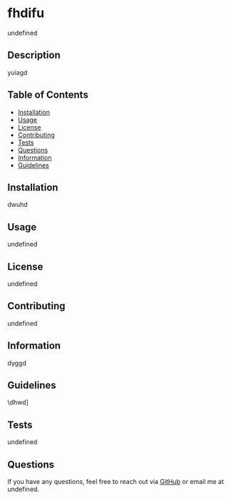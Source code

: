 # fhdifu
undefined

## Description
yuiagd

## Table of Contents
- [Installation](#installation)
- [Usage](#usage)
- [License](#license)
- [Contributing](#contributing)
- [Tests](#tests)
- [Questions](#questions)
- [Information](#information)
- [Guidelines](#guidelines)

## Installation
dwuhd

## Usage
undefined

## License
undefined

## Contributing
undefined

## Information
dyggd

## Guidelines
\dhwd]

## Tests
undefined

## Questions
If you have any questions, feel free to reach out via [GitHub](https://github.com/undefined) or email me at undefined.
